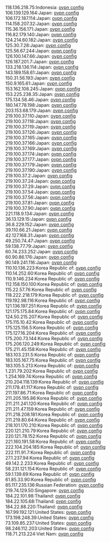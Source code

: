 118.136.218.75:Indonesia: [ovpn config](vpn/118_136_218_75.ovpn)  
106.139.129.164:Japan: [ovpn config](vpn/106_139_129_164.ovpn)  
106.172.187.114:Japan: [ovpn config](vpn/106_172_187_114.ovpn)  
114.158.207.32:Japan: [ovpn config](vpn/114_158_207_32.ovpn)  
115.36.156.171:Japan: [ovpn config](vpn/115_36_156_171.ovpn)  
116.82.179.140:Japan: [ovpn config](vpn/116_82_179_140.ovpn)  
124.214.60.182:Japan: [ovpn config](vpn/124_214_60_182.ovpn)  
125.30.7.28:Japan: [ovpn config](vpn/125_30_7_28.ovpn)  
125.56.67.244:Japan: [ovpn config](vpn/125_56_67_244.ovpn)  
126.100.147.66:Japan: [ovpn config](vpn/126_100_147_66.ovpn)  
126.187.201.7:Japan: [ovpn config](vpn/126_187_201_7.ovpn)  
133.218.136.114:Japan: [ovpn config](vpn/133_218_136_114.ovpn)  
143.189.158.61:Japan: [ovpn config](vpn/143_189_158_61.ovpn)  
150.31.56.193:Japan: [ovpn config](vpn/150_31_56_193.ovpn)  
150.9.165.61:Japan: [ovpn config](vpn/150_9_165_61.ovpn)  
153.162.108.245:Japan: [ovpn config](vpn/153_162_108_245.ovpn)  
153.225.238.35:Japan: [ovpn config](vpn/153_225_238_35.ovpn)  
175.134.58.46:Japan: [ovpn config](vpn/175_134_58_46.ovpn)  
180.147.78.198:Japan: [ovpn config](vpn/180_147_78_198.ovpn)  
203.153.68.179:Japan: [ovpn config](vpn/203_153_68_179.ovpn)  
219.100.37.110:Japan: [ovpn config](vpn/219_100_37_110.ovpn)  
219.100.37.118:Japan: [ovpn config](vpn/219_100_37_118.ovpn)  
219.100.37.119:Japan: [ovpn config](vpn/219_100_37_119.ovpn)  
219.100.37.126:Japan: [ovpn config](vpn/219_100_37_126.ovpn)  
219.100.37.165:Japan: [ovpn config](vpn/219_100_37_165.ovpn)  
219.100.37.166:Japan: [ovpn config](vpn/219_100_37_166.ovpn)  
219.100.37.169:Japan: [ovpn config](vpn/219_100_37_169.ovpn)  
219.100.37.174:Japan: [ovpn config](vpn/219_100_37_174.ovpn)  
219.100.37.177:Japan: [ovpn config](vpn/219_100_37_177.ovpn)  
219.100.37.179:Japan: [ovpn config](vpn/219_100_37_179.ovpn)  
219.100.37.190:Japan: [ovpn config](vpn/219_100_37_190.ovpn)  
219.100.37.2:Japan: [ovpn config](vpn/219_100_37_2.ovpn)  
219.100.37.24:Japan: [ovpn config](vpn/219_100_37_24.ovpn)  
219.100.37.29:Japan: [ovpn config](vpn/219_100_37_29.ovpn)  
219.100.37.54:Japan: [ovpn config](vpn/219_100_37_54.ovpn)  
219.100.37.56:Japan: [ovpn config](vpn/219_100_37_56.ovpn)  
219.100.37.81:Japan: [ovpn config](vpn/219_100_37_81.ovpn)  
219.100.37.90:Japan: [ovpn config](vpn/219_100_37_90.ovpn)  
221.118.9.134:Japan: [ovpn config](vpn/221_118_9_134.ovpn)  
36.13.129.15:Japan: [ovpn config](vpn/36_13_129_15.ovpn)  
36.8.229.152:Japan: [ovpn config](vpn/36_8_229_152.ovpn)  
39.110.66.21:Japan: [ovpn config](vpn/39_110_66_21.ovpn)  
42.127.168.31:Japan: [ovpn config](vpn/42_127_168_31.ovpn)  
49.250.74.47:Japan: [ovpn config](vpn/49_250_74_47.ovpn)  
59.138.77.79:Japan: [ovpn config](vpn/59_138_77_79.ovpn)  
60.74.233.252:Japan: [ovpn config](vpn/60_74_233_252.ovpn)  
60.90.86.176:Japan: [ovpn config](vpn/60_90_86_176.ovpn)  
90.149.241.116:Japan: [ovpn config](vpn/90_149_241_116.ovpn)  
110.10.136.223:Korea Republic of: [ovpn config](vpn/110_10_136_223.ovpn)  
110.14.252.60:Korea Republic of: [ovpn config](vpn/110_14_252_60.ovpn)  
110.9.146.234:Korea Republic of: [ovpn config](vpn/110_9_146_234.ovpn)  
112.158.150.100:Korea Republic of: [ovpn config](vpn/112_158_150_100.ovpn)  
115.22.57.76:Korea Republic of: [ovpn config](vpn/115_22_57_76.ovpn)  
118.222.218.179:Korea Republic of: [ovpn config](vpn/118_222_218_179.ovpn)  
119.192.98.116:Korea Republic of: [ovpn config](vpn/119_192_98_116.ovpn)  
121.136.197.251:Korea Republic of: [ovpn config](vpn/121_136_197_251.ovpn)  
121.175.175.84:Korea Republic of: [ovpn config](vpn/121_175_175_84.ovpn)  
124.50.215.207:Korea Republic of: [ovpn config](vpn/124_50_215_207.ovpn)  
175.115.10.42:Korea Republic of: [ovpn config](vpn/175_115_10_42.ovpn)  
175.125.156.5:Korea Republic of: [ovpn config](vpn/175_125_156_5.ovpn)  
175.127.16.204:Korea Republic of: [ovpn config](vpn/175_127_16_204.ovpn)  
175.200.73.144:Korea Republic of: [ovpn config](vpn/175_200_73_144.ovpn)  
175.206.120.249:Korea Republic of: [ovpn config](vpn/175_206_120_249.ovpn)  
175.211.45.158:Korea Republic of: [ovpn config](vpn/175_211_45_158.ovpn)  
183.103.231.5:Korea Republic of: [ovpn config](vpn/183_103_231_5.ovpn)  
183.105.167.75:Korea Republic of: [ovpn config](vpn/183_105_167_75.ovpn)  
183.105.5.213:Korea Republic of: [ovpn config](vpn/183_105_5_213.ovpn)  
1.231.79.202:Korea Republic of: [ovpn config](vpn/1_231_79_202.ovpn)  
1.254.169.74:Korea Republic of: [ovpn config](vpn/1_254_169_74.ovpn)  
210.204.118.139:Korea Republic of: [ovpn config](vpn/210_204_118_139.ovpn)  
211.178.41.117:Korea Republic of: [ovpn config](vpn/211_178_41_117.ovpn)  
211.197.86.71:Korea Republic of: [ovpn config](vpn/211_197_86_71.ovpn)  
211.205.195.86:Korea Republic of: [ovpn config](vpn/211_205_195_86.ovpn)  
211.211.241.120:Korea Republic of: [ovpn config](vpn/211_211_241_120.ovpn)  
211.211.47.159:Korea Republic of: [ovpn config](vpn/211_211_47_159.ovpn)  
211.218.208.181:Korea Republic of: [ovpn config](vpn/211_218_208_181.ovpn)  
211.219.80.64:Korea Republic of: [ovpn config](vpn/211_219_80_64.ovpn)  
218.101.170.210:Korea Republic of: [ovpn config](vpn/218_101_170_210.ovpn)  
220.121.210.79:Korea Republic of: [ovpn config](vpn/220_121_210_79.ovpn)  
220.121.78.152:Korea Republic of: [ovpn config](vpn/220_121_78_152.ovpn)  
221.160.191.58:Korea Republic of: [ovpn config](vpn/221_160_191_58.ovpn)  
222.104.204.185:Korea Republic of: [ovpn config](vpn/222_104_204_185.ovpn)  
222.111.91.7:Korea Republic of: [ovpn config](vpn/222_111_91_7.ovpn)  
27.1.237.94:Korea Republic of: [ovpn config](vpn/27_1_237_94.ovpn)  
49.142.2.233:Korea Republic of: [ovpn config](vpn/49_142_2_233.ovpn)  
58.231.121.154:Korea Republic of: [ovpn config](vpn/58_231_121_154.ovpn)  
59.1.139.69:Korea Republic of: [ovpn config](vpn/59_1_139_69.ovpn)  
61.85.33.90:Korea Republic of: [ovpn config](vpn/61_85_33_90.ovpn)  
85.117.235.136:Russian Federation: [ovpn config](vpn/85_117_235_136.ovpn)  
219.74.129.50:Singapore: [ovpn config](vpn/219_74_129_50.ovpn)  
184.22.101.98:Thailand: [ovpn config](vpn/184_22_101_98.ovpn)  
184.22.105.68:Thailand: [ovpn config](vpn/184_22_105_68.ovpn)  
184.22.88.220:Thailand: [ovpn config](vpn/184_22_88_220.ovpn)  
167.99.192.121:United States: [ovpn config](vpn/167_99_192_121.ovpn)  
173.198.248.39:United States: [ovpn config](vpn/173_198_248_39.ovpn)  
73.109.85.237:United States: [ovpn config](vpn/73_109_85_237.ovpn)  
98.246.112.203:United States: [ovpn config](vpn/98_246_112_203.ovpn)  
118.71.213.224:Viet Nam: [ovpn config](vpn/118_71_213_224.ovpn)  
